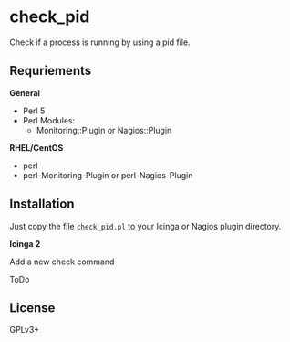 check_pid
=========

Check if a process is running by using a pid file.

Requriements
------------

**General**

- Perl 5
- Perl Modules:
    - Monitoring::Plugin or Nagios::Plugin

**RHEL/CentOS**

- perl
- perl-Monitoring-Plugin or perl-Nagios-Plugin

Installation
------------

Just copy the file `check_pid.pl` to your Icinga or Nagios plugin directory.

**Icinga 2**

Add a new check command

ToDo

License
-------

GPLv3+
